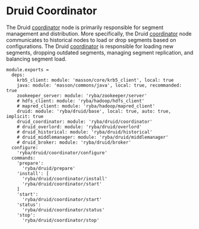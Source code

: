 
# Druid Coordinator

The Druid [coordinator] node is primarily responsible for segment management and
distribution. More specifically, the Druid [coordinator] node communicates to
historical nodes to load or drop segments based on configurations. The Druid
[coordinator] is responsible for loading new segments, dropping outdated segments,
managing segment replication, and balancing segment load.

[coordinator]: http://druid.io/docs/latest/design/coordinator.html

    module.exports =
      deps:
        krb5_client: module: 'masson/core/krb5_client', local: true
        java: module: 'masson/commons/java', local: true, recommanded: true
        zookeeper_server: module: 'ryba/zookeeper/server'
        # hdfs_client: module: 'ryba/hadoop/hdfs_client'
        # mapred_client: module: 'ryba/hadoop/mapred_client'
        druid: module: 'ryba/druid/base', local: true, auto: true, implicit: true
        druid_coordinator: module: 'ryba/druid/coordinator'
        # druid_overlord: module: 'ryba/druid/overlord'
        # druid_historical: module: 'ryba/druid/historical'
        # druid_middlemanager: module: 'ryba/druid/middlemanager'
        # druid_broker: module: 'ryba/druid/broker'
      configure:
        'ryba/druid/coordinator/configure'
      commands:
        'prepare':
          'ryba/druid/prepare'
        'install': [
          'ryba/druid/coordinator/install'
          'ryba/druid/coordinator/start'
        ]
        'start':
          'ryba/druid/coordinator/start'
        'status':
          'ryba/druid/coordinator/status'
        'stop':
          'ryba/druid/coordinator/stop'
